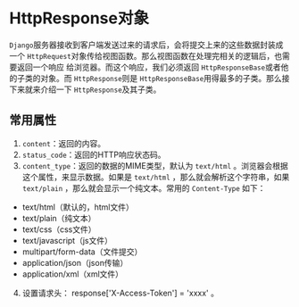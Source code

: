 # HttpResponse对象

`Django`服务器接收到客户端发送过来的请求后，会将提交上来的这些数据封装成一个 `HttpRequest`对象传给视图函数。那么视图函数在处理完相关的逻辑后，也需要返回一个响应
给浏览器。而这个响应，我们必须返回 `HttpResponseBase`或者他的子类的对象。而 `HttpResponse`则是 `HttpResponseBase`用得最多的子类。那么接下来就来介绍一下 `HttpResponse`及其子类。

## 常用属性

1. `content`：返回的内容。
2. `status_code`：返回的HTTP响应状态码。
3. `content_type`：返回的数据的MIME类型，默认为 `text/html` 。浏览器会根据这个属性，来显示数据。如果是 `text/html` ，那么就会解析这个字符串，如果`text/plain` ，那么就会显示一个纯文本。常用的 `Content-Type` 如下：
+ text/html（默认的，html文件）
+ text/plain（纯文本）
+ text/css（css文件）
+ text/javascript（js文件）
+ multipart/form-data（文件提交）
+ application/json（json传输）
+ application/xml（xml文件）
4. 设置请求头： response['X-Access-Token'] = 'xxxx' 。